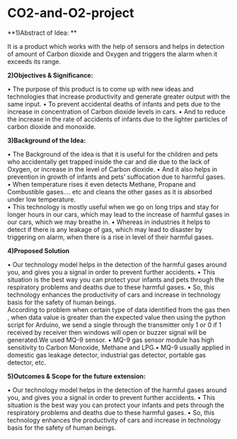 # CO2-and-O2-project

**1)Abstract of Idea: **

It is a product which works with the help of sensors and helps in detection of amount of Carbon dioxide and Oxygen and triggers the alarm when it exceeds its range.

**2)Objectives & Significance:**
 
•	The purpose of this product is to come up with new ideas and technologies that increase productivity and generate greater output with the same input. 
•	To prevent accidental deaths of infants and pets due to the increase in concentration of Carbon dioxide levels in cars. 
•	And to reduce the increase in the rate of accidents of infants due to the lighter particles of carbon dioxide and monoxide.

**3)Background of the Idea:**

•	The Background of the idea is that it is useful for the children and pets who accidentally get trapped inside the car and die due to the lack of Oxygen, or increase in the level of Carbon dioxide. 
•	And it also helps in prevention in growth of infants and pets’ suffocation due to harmful gases. 
•	When temperature rises it even detects Methane, Propane and Combustible gases…. etc and cleans the other gases as it is absorbed under low temperature.  
•	This technology is mostly useful when we go on long trips and stay for longer hours in our cars, which may lead to the increase of harmful gases in our cars, which we may breathe in. 
•	Whereas in industries it helps to detect if there is any leakage of gas, which may lead to disaster by triggering on alarm, when there is a rise in level of their harmful gases. 

**4)Proposed Solution**

•	Our technology model helps in the detection of the harmful gases around you, and gives you a signal in order to prevent further accidents. 
•	This situation is the best way you can protect your infants and pets through the respiratory problems and deaths due to these harmful gases. 
•	So, this technology enhances the productivity of cars and increase in technology basis for the safety of human beings.     
According to problem when certain type of data identified from the gas then , when data value is greater than the expected value then using the python script for Arduino, we send a single through the transmitter only 1 or 0 if 1 received by receiver then windows will open or buzzer signal will be generated.We used MQ-9 sensor.
•	MQ-9 gas sensor module has high sensitivity to Carbon Monoxide, Methane and LPG.•	MQ-9 usually applied in domestic gas leakage detector, industrial gas detector, portable gas detector, etc. 


**5)Outcomes & Scope for the future extension:**

•	Our technology model helps in the detection of the harmful gases around you, and gives you a signal in order to prevent further accidents. 
•	This situation is the best way you can protect your infants and pets through the respiratory problems and deaths due to these harmful gases. 
•	So, this technology enhances the productivity of cars and increase in technology basis for the safety of human beings.
